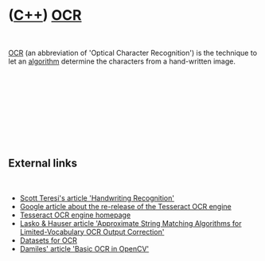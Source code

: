 
 

 

 

 

 

([C++](Cpp.md)) [OCR](CppOcr.md)
==================================

 

[OCR](CppOcr.md) (an abbreviation of 'Optical Character Recognition')
is the technique to let an [algorithm](CppAlgorithm.md) determine the
characters from a hand-written image.

 

 

 

 

 

External links
--------------

 

-   [Scott Teresi's article 'Handwriting
    Recognition'](http://www.teresi.us/html/writing/handwriting.html)
-   [Google article about the re-release of the Tesseract OCR
    engine](http://googlecode.blogspot.com/2006/08/announcing-tesseract-ocr.html)
-   [Tesseract OCR engine
    homepage](http://code.google.com/p/tesseract-ocr)
-   [Lasko & Hauser article 'Approximate String Matching Algorithms for
    Limited-Vocabulary OCR Output
    Correction'](http://archive.nlm.nih.gov/pubs/hauser/Tompaper/tompaper.php)
-   [Datasets for
    OCR](http://archive.ics.uci.edu/ml/datasets/Optical+Recognition+of+Handwritten+Digits)
-   [Damiles' article 'Basic OCR in
    OpenCV'](http://blog.damiles.com/?p=93)

 

 

 

 

 

 

